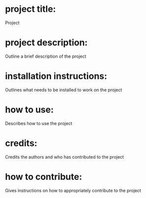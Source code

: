 # project title: 
Project
# project description:
Outline a brief description of the project
# installation instructions:
Outlines what needs to be installed to work on the project
# how to use:
Describes how to use the project
# credits: 
Credits the authors and who has contributed to the project
# how to contribute: 
Gives instructions on how to appropriately contribute to the project